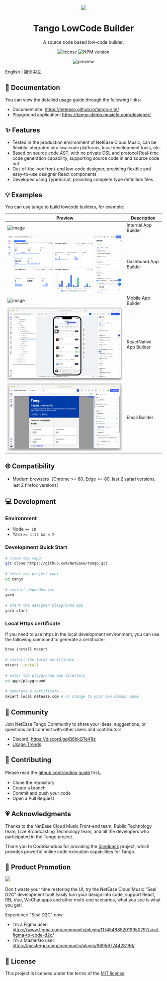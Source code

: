 <p align="center">
  <img width="200" src="https://p6.music.126.net/obj/wonDlsKUwrLClGjCm8Kx/30218210645/b186/3974/338b/2ddfa3cd042cf988ca452686552f8462.png" />
</p>

<h1 align="center">Tango LowCode Builder</h1>
<div align="center">

A source code based low-code builder.

[![license](https://img.shields.io/badge/license-MIT-blue.svg)](https://github.com/NetEase/tango/blob/main/LICENSE)
[![NPM version](https://img.shields.io/npm/v/@music163/tango-designer.svg?style=flat-square)](http://npmjs.org/package/@music163/tango-designer)

<img src="https://p6.music.126.net/obj/wonDlsKUwrLClGjCm8Kx/30108735057/7ba9/dced/9ac3/420f6e04b371dd47de06e7d71142560d.gif" alt="preview" />

</div>

English | [简体中文](/README.zh-CN.md)

## 📄 Documentation

You can view the detailed usage guide through the following links:

- Document site: <https://netease.github.io/tango-site/>
- Playground application: <https://tango-demo.musicfe.com/designer/>

## ✨ Features

- Tested in the production environment of NetEase Cloud Music, can be flexibly integrated into low-code platforms, local development tools, etc.
- Based on source code AST, with no private DSL and protocol
  Real-time code generation capability, supporting source code in and source code out
- Out-of-the-box front-end low-code designer, providing flexible and easy-to-use designer React components
- Developed using TypeScript, providing complete type definition files

## 💡 Examples

You can use tango to build lowcode builders, for example:

| Preview                                                                                        | Description             |
| ---------------------------------------------------------------------------------------------- | ----------------------- |
| ![image](https://github.com/NetEase/tango/assets/6984035/56a71741-4536-4336-803a-d81d51128a76) | Internal App Builder    |
| ![dashboard app](public/dashboard-builder.png)                                                 | Dashboard App Builder   |
| ![image](https://github.com/NetEase/tango/assets/6984035/790d88e1-d716-4f99-868a-31dda25e9fb1) | Mobile App Builder      |
| ![rn app](public/rn-builder.png)                                                               | ReactNative App Builder |
| ![mail app](public/mail-builder.png)                                                           | Email Builder           |

## 🌐 Compatibility

- Modern browsers（Chrome >= 80, Edge >= 80, last 2 safari versions, last 2 firefox versions）

## 💻 Development

### Environment

- Node `>= 18`
- Yarn `>= 1.22 && < 2`

### Development Quick Start

```bash
# clone the repo
git clone https://github.com/NetEase/tango.git

# enter the project root
cd tango

# install dependencies
yarn

# start the designer playground app
yarn start
```

### Local Https certificate

If you need to use https in the local development environment, you can use the following command to generate a certificate:

```bash
brew install mkcert

# install the local certificate
mkcert -install

# enter the playground app directory
cd apps/playground

# generate a certificate
mkcert local.netease.com # or change to your own domain name
```

## 💬 Community

Join NetEase Tango Community to share your ideas, suggestions, or questions and connect with other users and contributors.

- Discord: <https://discord.gg/B6hkGTe4Rz>
- [Usage Trends](https://npm-compare.com/@music163/tango-helpers,@music163/tango-context,@music163/tango-core,@music163/tango-setting-form,@music163/tango-sandbox,@music163/tango-ui,@music163/tango-designer)

## 🤝 Contributing

Please read the [github contribution guide](https://docs.github.com/en/get-started/quickstart/contributing-to-projects) first。

- Clone the repository
- Create a branch
- Commit and push your code
- Open a Pull Request

## 💗 Acknowledgments

Thanks to the NetEase Cloud Music Front-end team, Public Technology team, Live Broadcasting Technology team, and all the developers who participated in the Tango project.

Thank you to CodeSandbox for providing the [Sandpack](https://sandpack.codesandbox.io/) project, which provides powerful online code execution capabilities for Tango.

## 📣 Product Promotion

![](https://p5.music.126.net/obj/wonDlsKUwrLClGjCm8Kx/31629770956/da9e/3a74/4e00/7c69cf46a713f1b008bd1243b5b1ab1c.png)

Don't waste your time restoring the UI, try the NetEase Cloud Music "Seal D2C" development tool! Easily turn your design into code, support React, RN, Vue, WeChat apps and other multi-end scenarios, what you see is what you get!

Experience "Seal D2C" now:

- I'm a Figma user: <https://www.figma.com/community/plugin/1174548852019950797/seal-figma-to-code-d2c/>
- I'm a MasterGo user: <https://mastergo.com/community/plugin/98956774428196/>

## 📄 License

This project is licensed under the terms of the [MIT license](./LICENSE)
